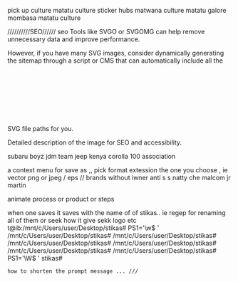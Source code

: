 

pick up culture
matatu culture
sticker hubs 
matwana culture 
matatu galore
mombasa matatu culture


//////////SEO//////
seo
Tools like SVGO or SVGOMG can help remove unnecessary data and improve performance.

However, if you have many SVG images, consider dynamically generating the sitemap through a script or CMS that can automatically include all the SVG file paths for you.
<svg>
  <title>Descriptive Image Title</title>
  <desc>Detailed description of the image for SEO and accessibility.</desc>
  <!-- Image content -->
</svg>



subaru boyz 
jdm team
jeep kenya
corolla 100 association

a context menu for save as ,, pick format extession the one you choose , ie vector png or jpeg / eps //
brands without iwner
anti s s
natty
che
malcom
jr martin

animate process or product or steps

when one saves it saves with the name  of of stikas.. ie regep for renaming all of them or seek how it give sekk logo etc
t@ib:/mnt/c/Users/user/Desktop/stikas# PS1='\w\$ '
/mnt/c/Users/user/Desktop/stikas#
/mnt/c/Users/user/Desktop/stikas# 
/mnt/c/Users/user/Desktop/stikas# 
/mnt/c/Users/user/Desktop/stikas# 
/mnt/c/Users/user/Desktop/stikas# 
/mnt/c/Users/user/Desktop/stikas# PS1='\W\$ '
stikas# 
~~~~~~~
how to shorten the prompt message ... ///
~~~~~~~
